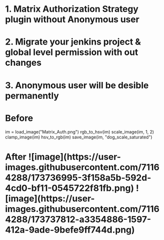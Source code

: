 <h1>1. Matrix Authorization Strategy plugin without Anonymous user</h1>
<h1>2. Migrate your jenkins project & global level permission with out changes</h1>
<h1>3. Anonymous user will be desible permanently</h1>
<h1> Before </h1>

im = load_image("Matrix_Auth.png")
rgb_to_hsv(im)
scale_image(im, 1, 2)
clamp_image(im)
hsv_to_rgb(im)
save_image(im, "dog_scale_saturated")

<h1> After
 ![image](https://user-images.githubusercontent.com/71164288/173736995-3f158a5b-592d-4cd0-bf11-0545722f81fb.png)
 ![image](https://user-images.githubusercontent.com/71164288/173737812-a3354886-1597-412a-9ade-9befe9ff744d.png)

 
</h1>


